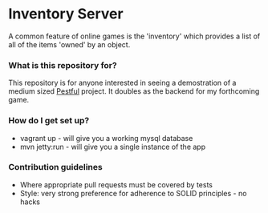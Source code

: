 # Inventory Server #

A common feature of online games is the 'inventory' which provides a list of all of the items 'owned' by an object. 

### What is this repository for? ###

This repository is for anyone interested in seeing a demostration of a medium sized [Pestful](http://tailoredshapes.com/blog/2013/04/21/pest/) project. It doubles as the backend for my forthcoming game. 

### How do I get set up? ###

* vagrant up - will give you a working mysql database
* mvn jetty:run - will give you a single instance of the app

### Contribution guidelines ###

* Where appropriate pull requests must be covered by tests
* Style: very strong preference for adherence to SOLID principles - no hacks


